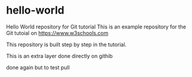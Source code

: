 # hello-world
Hello World repository for Git tutorial
This is an example repository for the Git tutoial on https://www.w3schools.com

This repository is built step by step in the tutorial.

This is an extra layer done directly on githib

done again but to test pull 
